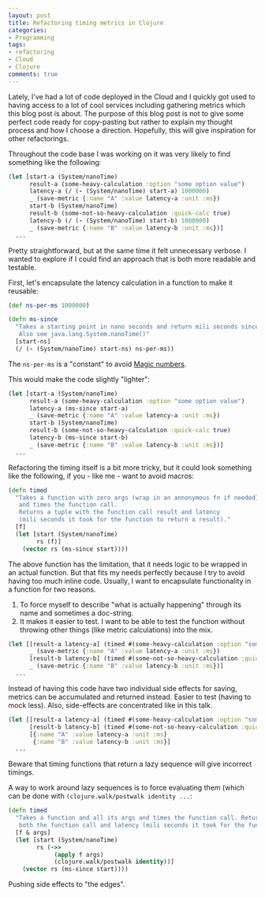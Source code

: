 ```yaml
---
layout: post
title: Refactoring timing metrics in Clojure
categories:
- Programming
tags:
- refactoring
- Cloud
- Clojure
comments: true
---
```


Lately, I've had a lot of code deployed in the Cloud
and I quickly got used to having access to a lot of cool services including gathering metrics
which this blog post is about.
The purpose of this blog post is not to give some perfect code ready for copy-pasting
but rather to explain my thought process and how I choose a direction.
Hopefully, this will give inspiration for other refactorings.

Throughout the code base I was working on
it was very likely to find something like the following:

```clojure
(let [start-a (System/nanoTime)
      result-a (some-heavy-calculation :option "some option value")
      latency-a (/ (- (System/nanoTime) start-a) 1000000)
      _ (save-metric {:name "A" :value latency-a :unit :ms})
      start-b (System/nanoTime)
      result-b (some-not-so-heavy-calculation :quick-calc true)
      latency-b (/ (- (System/nanoTime) start-b) 1000000)
      _ (save-metric {:name "B" :value latency-b :unit :ms})]
  ...
```

Pretty straightforward, but at the same time it felt unnecessary verbose.
I wanted to explore if I could find an approach that is both more readable and testable.

First, let's encapsulate the latency calculation in a function to make it reusable:

```clojure
(def ns-per-ms 1000000)

(defn ms-since
  "Takes a starting point in nano seconds and return mili seconds since that point in time.
   Also see java.lang.System.nanoTime()"
  [start-ns]
  (/ (- (System/nanoTime) start-ns) ns-per-ms))
```

The `ns-per-ms` is a "constant" to avoid [Magic numbers][1].

This would make the code slightly "lighter":

```clojure
(let [start-a (System/nanoTime)
      result-a (some-heavy-calculation :option "some option value")
      latency-a (ms-since start-a)
      _ (save-metric {:name "A" :value latency-a :unit :ms})
      start-b (System/nanoTime)
      result-b (some-not-so-heavy-calculation :quick-calc true)
      latency-b (ms-since start-b)
      _ (save-metric {:name "B" :value latency-b :unit :ms})]
  ...

```

Refactoring the timing itself is a bit more tricky,
but it could look something like the following,
if you - like me - want to avoid macros:

```clojure
(defn timed
  "Takes a function with zero args (wrap in an annonymous fn if needed)
   and times the function call.
   Returns a tuple with the function call result and latency
   (mili seconds it took for the function to return a result)."
  [f]
  (let [start (System/nanoTime)
        rs (f)]
    (vector rs (ms-since start))))
```

The above function has the limitation,
that it needs logic to be wrapped in an actual function.
But that fits my needs perfectly
because I try to avoid having too much inline code.
Usually, I want to encapsulate functionality in a function for two reasons.
1. To force myself to describe "what is actually happening"
   through its name and sometimes a doc-string.
2. It makes it easier to test.
   I want to be able to test the function without throwing other things
   (like metric calculations) into the mix.

```clojure
(let [[result-a latency-a] (timed #(some-heavy-calculation :option "some option value"))
      _ (save-metric {:name "A" :value latency-a :unit :ms})
      [result-b latency-b] (timed #(some-not-so-heavy-calculation :quick-calc true))
      _ (save-metric {:name "B" :value latency-b :unit :ms})]
  ...

```

Instead of having this code have two individual side effects for saving,
metrics can be accumulated and returned instead. Easier to test (having to mock less).
Also, side-effects are concentrated like in this talk.

```clojure
(let [[result-a latency-a] (timed #(some-heavy-calculation :option "some option value"))
      [result-b latency-b] (timed #(some-not-so-heavy-calculation :quick-calc true))]
      [{:name "A" :value latency-a :unit :ms}
       {:name "B" :value latency-b :unit :ms}]
  ...

```

Beware that timing functions that return a lazy sequence will give incorrect timings.

A way to work around lazy sequences is to force evaluating them (which can be done with `(clojure.walk/postwalk identity ...`:

```clojure
(defn timed
  "Takes a function and all its args and times the function call. Returns a vector of
   both the function call and latency (mili seconds it took for the function to return)."
  [f & args]
  (let [start (System/nanoTime)
        rs (->>
             (apply f args) 
             (clojure.walk/postwalk identity))]
    (vector rs (ms-since start))))
```

Pushing side effects to "the edges".

[1]: https://en.wikipedia.org/wiki/Magic_number_(programming)